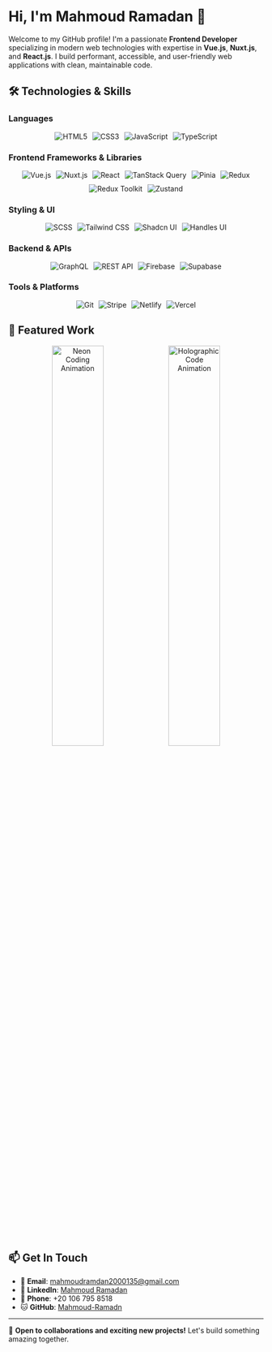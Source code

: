 # Hi, I'm Mahmoud Ramadan 👋

Welcome to my GitHub profile! I'm a passionate **Frontend Developer** specializing in modern web technologies with expertise in **Vue.js**, **Nuxt.js**, and **React.js**. I build performant, accessible, and user-friendly web applications with clean, maintainable code. 

## 🛠️ Technologies & Skills

### Languages
<div align="center" style="display: flex; justify-content: center; gap: 10px; flex-wrap: wrap;">
  <img src="https://img.shields.io/badge/-HTML5-E34F26?style=flat&logo=html5&logoColor=white" alt="HTML5" />
  <img src="https://img.shields.io/badge/-CSS3-1572B6?style=flat&logo=css3&logoColor=white" alt="CSS3" />
  <img src="https://img.shields.io/badge/-JavaScript-F7DF1E?style=flat&logo=javascript&logoColor=black" alt="JavaScript" />
  <img src="https://img.shields.io/badge/-TypeScript-3178C6?style=flat&logo=typescript&logoColor=white" alt="TypeScript" />
</div>

### Frontend Frameworks & Libraries
<div align="center" style="display: flex; justify-content: center; gap: 10px; flex-wrap: wrap;">
  <img src="https://img.shields.io/badge/-Vue.js-4FC08D?style=flat&logo=vue.js&logoColor=white" alt="Vue.js" />
  <img src="https://img.shields.io/badge/-Nuxt.js-00DC82?style=flat&logo=nuxt.js&logoColor=white" alt="Nuxt.js" />
  <img src="https://img.shields.io/badge/-React-61DAFB?style=flat&logo=react&logoColor=black" alt="React" />
  <img src="https://img.shields.io/badge/-TanStack_Query-FF4154?style=flat&logo=reactquery&logoColor=white" alt="TanStack Query" />
  <img src="https://img.shields.io/badge/-Pinia-F5E547?style=flat&logo=pinia&logoColor=white" alt="Pinia" />
  <img src="https://img.shields.io/badge/-Redux-764ABC?style=flat&logo=redux&logoColor=white" alt="Redux" />
  <img src="https://img.shields.io/badge/-Redux%20Toolkit-764ABC?style=flat&logo=redux&logoColor=white" alt="Redux Toolkit" />
  <img src="https://img.shields.io/badge/-Zustand-3E6B89?style=flat&logo=zustand&logoColor=white" alt="Zustand" />
</div>

### Styling & UI
<div align="center" style="display: flex; justify-content: center; gap: 10px; flex-wrap: wrap;">
  <img src="https://img.shields.io/badge/-SCSS-CC6699?style=flat&logo=sass&logoColor=white" alt="SCSS" />
  <img src="https://img.shields.io/badge/-Tailwind%20CSS-38B2AC?style=flat&logo=tailwind-css&logoColor=white" alt="Tailwind CSS" />
  <img src="https://img.shields.io/badge/-Shadcn%20UI-7E57C2?style=flat&logo=shadcn&logoColor=white" alt="Shadcn UI" />
  <img src="https://img.shields.io/badge/-Handles%20UI-2C3E50?style=flat&logo=ui-design&logoColor=white" alt="Handles UI" />
</div>

### Backend & APIs
<div align="center" style="display: flex; justify-content: center; gap: 10px; flex-wrap: wrap;">
  <img src="https://img.shields.io/badge/-GraphQL-E10098?style=flat&logo=graphql&logoColor=white" alt="GraphQL" />
  <img src="https://img.shields.io/badge/-REST%20API-0052CC?style=flat&logo=api&logoColor=white" alt="REST API" />
  <img src="https://img.shields.io/badge/-Firebase-FFCA28?style=flat&logo=firebase&logoColor=black" alt="Firebase" />
  <img src="https://img.shields.io/badge/-Supabase-3ECF8E?style=flat&logo=supabase&logoColor=white" alt="Supabase" />
</div>

### Tools & Platforms
<div align="center" style="display: flex; justify-content: center; gap: 10px; flex-wrap: wrap;">
  <img src="https://img.shields.io/badge/-Git-F05032?style=flat&logo=git&logoColor=white" alt="Git" />
  <img src="https://img.shields.io/badge/-Stripe-008CDD?style=flat&logo=stripe&logoColor=white" alt="Stripe" />
  <img src="https://img.shields.io/badge/-Netlify-00C7B7?style=flat&logo=netlify&logoColor=white" alt="Netlify" />
  <img src="https://img.shields.io/badge/-Vercel-000000?style=flat&logo=vercel&logoColor=white" alt="Vercel" />
</div>

## 🎨 Featured Work

<div align="center">
  <img src="https://media.giphy.com/media/RbDKaczqWovIugyJmW/giphy.gif" width="45%" alt="Neon Coding Animation" />
  <img src="https://media.giphy.com/media/L8K62iTDkzGX6/giphy.gif" width="45%" alt="Holographic Code Animation" />
</div>

## 📫 Get In Touch

- 📧 **Email**: [mahmoudramdan2000135@gmail.com](mailto:mahmoudramdan2000135@gmail.com)
- 💼 **LinkedIn**: [Mahmoud Ramadan](https://linkedin.com/in/mahmoud-ramadan-aa4b322a5)
- 📱 **Phone**: +20 106 795 8518
- 🐱 **GitHub**: [Mahmoud-Ramadn](https://github.com/Mahmoud-Ramadn)

---

🚀 **Open to collaborations and exciting new projects!** Let's build something amazing together.

